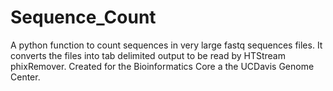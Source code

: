 # Sequence_Count
A python function to count sequences in very large fastq sequences files. It converts the files into tab delimited output to be read by HTStream phixRemover.
Created for the Bioinformatics Core a the UCDavis Genome Center.
